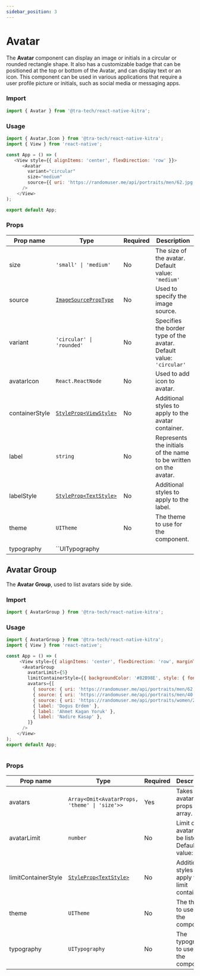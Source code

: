 ```yaml
---
sidebar_position: 3
---
```


# Avatar
The **Avatar** component can display an image or initials in a circular or rounded rectangle shape. It also has a customizable badge that can be positioned at the top or bottom of the Avatar, and can display text or an icon. This component can be used in various applications that require a user profile picture or initials, such as social media or messaging apps.

### Import

```js
import { Avatar } from '@tra-tech/react-native-kitra';
```

### Usage

```js
import { Avatar,Icon } from '@tra-tech/react-native-kitra';
import { View } from 'react-native';

const App = () => (
   <View style={{ alignItems: 'center', flexDirection: 'row' }}>
      <Avatar
        variant="circular"
        size="medium"
        source={{ uri: 'https://randomuser.me/api/portraits/men/62.jpg' }}
      />
    </View>
);

export default App;
```

### Props

| Prop name             | Type                                            | Required | Description                                                                                |
|-----------------------|-------------------------------------------------|----------|--------------------------------------------------------------------------------------------|
| size                  | <code>'small' \| 'medium'</code>                                          | No      | The size of the avatar. Default value: ``'medium'  ``             |
| source                |[``ImageSourcePropType``](https://reactnative.dev/docs/image#imagesource)| No      | Used to specify the image source.              |
| variant            |<code>'circular' \| 'rounded'</code>                  | No       | Specifies the border type of the avatar. Default value: ``'circular'``|
| avatarIcon            |``React.ReactNode      ``                    | No       | Used to add icon to avatar. |
| containerStyle   |[``StyleProp<ViewStyle>``](https://reactnative.dev/docs/view-style-props)| No       | Additional styles to apply to the avatar container.                  |
| label                 |``string``| No                                                 | Represents the initials of the name to be written on the avatar.                    |
| labelStyle          |[``StyleProp<TextStyle>``](https://reactnative.dev/docs/text-style-props)| No       | Additional styles to apply to the label.                         |
| theme                 |``UITheme                                     `` | No       | The theme to use for the component.                                                     |
| typography            |``UITypography                        

## Avatar Group

The **Avatar Group**, used to list avatars side by side.

### Import

```js
import { AvatarGroup } from '@tra-tech/react-native-kitra';
```

### Usage
```js
import { AvatarGroup } from '@tra-tech/react-native-kitra';
import { View } from 'react-native';

const App = () => (
     <View style={{ alignItems: 'center', flexDirection: 'row', marginTop: 30 }}>
      <AvatarGroup
        avatarLimit={5}
        limitContainerStyle={{ backgroundColor: '#82B98E', style: { fontSize: 10 } }}
        avatars={[
          { source: { uri: 'https://randomuser.me/api/portraits/men/62.jpg' } },
          { source: { uri: 'https://randomuser.me/api/portraits/men/40.jpg' } },
          { source: { uri: 'https://randomuser.me/api/portraits/women/26.jpg' } },
          { label: 'Dogus Erdem' },
          { label: 'Ahmet Kagan Yoruk' },
          { label: 'Nadire Kasap' },
        ]}
      />
    </View>
);
export default App;
  
```
 <!-- Array<Omit<AvatarProps, 'theme' | 'size'>> -->
### Props

| Prop name             | Type                                            | Required | Description                                                                                |
|-----------------------|-------------------------------------------------|----------|--------------------------------------------------------------------------------------------|
| avatars           | ``Array<Omit<AvatarProps, 'theme' \| 'size'>>``     | Yes      | Takes avatar props into array. |
| avatarLimit           |``number``                                       | No      |  Limit of avatars to be listed. Default value: ``10``            |
| limitContainerStyle   |[``StyleProp<TextStyle>``](https://reactnative.dev/docs/text-style-props)| No       | Additional styles to apply to the limit container. |
| theme                 |``UITheme                                     `` | No       | The theme to use for the component.                                                     |
| typography            |``UITypography                                `` | No       | The typography to use for the component.                                                |
